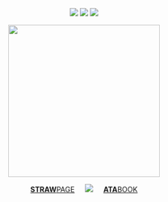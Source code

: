 <div align="center"> 
  
![](https://file.garden/Zoh6AmUPgG7Qjqjt/tumblr_ea5f57df303b1723ba04df9260e4f449_dd17dae8_75.webp) ![](https://komarev.com/ghpvc/?username=bloodyworship&color=2a2a2a&label=♡&style=plastic&abbreviated=true) ![](https://file.garden/Zoh6AmUPgG7Qjqjt/tumblr_471f62148dbe7780f881d2374195beb3_5949c375_75.webp)

<img width="300" src="https://file.garden/Zoh6AmUPgG7Qjqjt/97b83ccdcd30f9d4d71c5a8c8729f7fb-removebg-preview.png">

[**STRAW**PAGE](https://sacrilegious.straw.page/)⠀⠀<img src="https://file.garden/Zoh6AmUPgG7Qjqjt/helel/whitebow">⠀⠀[**ATA**BOOK](https://oliver.atabook.org/)
